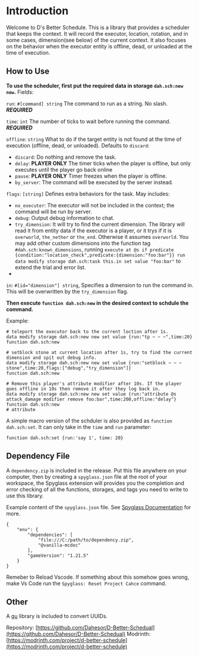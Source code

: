# Introduction

Welcome to D's Better Schedule. This is a library that provides a scheduler that keeps the context.
It will record the executor, location, rotation, and in some cases, dimension(see below) of the current context.
It also focuses on the behavior when the executor entity is offline, dead, or unloaded at the time of execution.

## How to Use

**To use the scheduler, first put the required data in storage `dah.sch:new new`.** Fields:

`run`: `#[command] string` The command to run as a string. No slash. ***REQUIRED***

`time`: `int` The number of ticks to wait before running the command. ***REQUIRED***

`offline`: `string`
What to do if the target entity is not found at the time of execution (offline, dead, or unloaded). Defaults to `discard`:
 * `discard`: Do nothing and remove the task.
 * `delay`: **PLAYER ONLY** The timer ticks when the player is offline, but only executes until the player go back online
 * `pause`: **PLAYER ONLY** Timer freezes when the player is offline.
 * `by_server`: The command will be executed by the server instead.

`flags`: `[string]` Defines extra behaviors for the task. May includes:

 * `no_executer`: The executor will not be included in the context; the command will be run by server.
 * `debug`: Output debug information to chat.
 * `try_dimension`: It will try to find the current dimension. The library will read it from entity data if the executor is a player, or it trys if it is `overworld`, `the_nether` or `the_end`. Otherwise it assumes `overworld`. You may add other custom dimensions into the function tag `#dah.sch:known_dimensions`, running `execute at @s if predicate {condition:"location_check",predicate:{dimension:"foo:bar"}} run data modify storage dah.sch:task this.in set value "foo:bar"` to extend the trial and error list.
 *
`in`: `#[id="dimension"] string`,
Specifies a dimension to run the command in. This will be overwritten by the `try_dimension` flag.

**Then execute `function dah.sch:new` in the desired context to schdule the command.**

Example:
```
# teleport the executor back to the current loction after 1s.
data modify storage dah.sch:new new set value {run:"tp ~ ~ ~",time:20}
function dah.sch:new

# setblock stone at current location after 1s, try to find the current dimension and spit out debug info.
data modify storage dah.sch:new new set value {run:"setblock ~ ~ ~ stone",time:20,flags:["debug","try_dimension"]}
function dah.sch:new

# Remove this player's attribute modifier after 10s. If the player goes offline in 10s then remove it after they log back in.
data modify storage dah.sch:new new set value {run:"attribute @s attack_damage modifier remove foo:bar",time:200,offline:"delay"}
function dah.sch:new
# attribute
```

A simple macro version of the schduler is also provided as `function dah.sch:set`. It can only take in the `time` and `run` parameter:
```
function dah.sch:set {run:'say 1', time: 20}
```

## Dependency File

A `dependency.zip` is included in the release. Put this file anywhere on your computer, then by creating a `spyglass.json` file at the root of your workspace, the Spyglass extension will provides you the completion and error checking of all the functions, storages, and tags you need to write to use this library.

Example content of the `spyglass.json` file. See [Spyglass Documentation](https://spyglassmc.com/user/config.html) for more.
```
{
	"env": {
		"dependencies": [
			"file:///C:/path/to/dependency.zip",
			"@vanilla-mcdoc"
		],
		"gameVersion": "1.21.5"
	}
}
```
Remeber to Reload Vscode. If something about this somehow goes wrong, make Vs Code run the `Spyglass: Reset Project Cahce` command.

## Other

A [gu](https://github.com/gibbsly/gu) library is included to convert UUIDs.

Repository: [https://github.com/Dahesor/D-Better-Schedual](https://github.com/Dahesor/D-Better-Schedual)
Modrinth: [https://modrinth.com/project/d-better-schedule](https://modrinth.com/project/d-better-schedule)